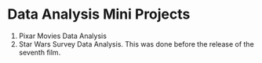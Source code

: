 # Data Analysis Mini Projects

1) Pixar Movies Data Analysis
2) Star Wars Survey Data Analysis. This was done before the release of the seventh film.
